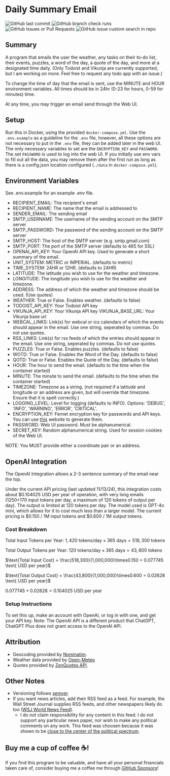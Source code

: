 # Daily Summary Email
![GitHub last commit](https://img.shields.io/github/last-commit/tdavis6/dailySummaryEmail)
![GitHub branch check runs](https://img.shields.io/github/check-runs/tdavis6/dailySummaryEmail/main)
![GitHub Issues or Pull Requests](https://img.shields.io/github/issues/tdavis6/dailySummaryEmail)
![GitHub issue custom search in repo](https://img.shields.io/github/issues-search/tdavis6/dailySummaryEmail?query=is%3Aopen%20label%3Abug&label=bugs)

## Summary
A program that emails the user the weather, any tasks on their to-do list, their events, puzzles, a word of the day, a
quote of the day, and more at a designated time daily.
(Only Todoist and Vikunja are currently supported, but I am working on more.
Feel free to request any todo app with an issue.)

To change the time of day that the email is sent, use the MINUTE and HOUR environment variables. 
All times should be in 24hr (0-23 for hours, 0-59 for minutes) time.

At any time, you may trigger an email send through the Web UI.

## Setup

Run this in Docker, using the provided `docker-compose.yml`. Use the `.env.example` as a guideline for the `.env` file,
however, all these options are not necessary to put in the `.env` file, they can be added later in the web UI. The only
necessary
variables to set are the `ENCRYPTION_KEY` and `PASSWORD`. The set `PASSWORD` is used to log into the web UI.
If you initially use env vars to fill out all the data, you may remove them after the first run as long as there is a
config.json
location configured (`./data` in `docker-compose.yml`).

## Environment Variables
See .env.example for an example .env file.

- RECIPIENT_EMAIL: The recipient's email
- RECIPIENT_NAME: The name that the email is addressed to
- SENDER_EMAIL: The sending email
- SMTP_USERNAME: The username of the sending account on the SMTP server
- SMTP_PASSWORD: The password of the sending account on the SMTP server
- SMTP_HOST: The host of the SMTP server (e.g. smtp.gmail.com)
- SMTP_PORT: The port of the SMTP server (defaults to 465 for SSL)
- OPENAI_API_KEY: Your OpenAI API key. Used to generate a short summary of the email.
- UNIT_SYSTEM: METRIC or IMPERIAL. (defaults to metric)
- TIME_SYSTEM: 24HR or 12HR. (defaults to 24HR)
- LATITUDE: The latitude you wish to use for the weather and timezone.
- LONGITUDE: The longitude you wish to use for the weather and timezone.
- ADDRESS: The address of which the weather and timezone should be used. (Use quotes)
- WEATHER: True or False. Enables weather. (defaults to false)
- TODOIST_API_KEY: Your Todoist API key
- VIKUNJA_API_KEY: Your Vikunja API key
  VIKUNJA_BASE_URL: Your Vikunja base url
- WEBCAL_LINKS: Link(s) for webcal or ics calendars of which the events should appear in the email. Use one string,
  seperated by commas. Do not use quotes.
- RSS_LINKS: Link(s) for rss feeds of which the entries should appear in the email. Use one string, seperated by commas.
  Do not use quotes.
- PUZZLES: True or False. Enables puzzles. (defaults to false)
- WOTD: True or False. Enables the Word of the Day. (defaults to false)
- QOTD: True or False. Enables the Quote of the Day. (defaults to false)
- HOUR: The hour to send the email. (defaults to the time when the container started)
- MINUTE: The minute to send the email. (defaults to the time when the container started)
- TIMEZONE: Timezone as a string. (not required if a latitude and longitude or an address are given, but will override
  that timezone. Ensure that it is spelt correctly.)
- LOGGING_LEVEL: Level for logging (defaults to INFO). Options: 'DEBUG', 'INFO', 'WARNING', 'ERROR', 'CRITICAL'.
- ENCRYPTION_KEY: Fernet encryption key for passwords and API keys. You can use [this](https://fernetkeygen.com/)
  website to generate them.
- PASSWORD: Web UI password. Must be alphanumerical.
- SECRET_KEY: Random alphanumerical string. Used for session cookies of the Web UI.

NOTE: You MUST provide either a coordinate pair or an address.

## OpenAI Integration
The OpenAI Integration allows a 2-3 sentence summary of the email near the top. 

Under the current API pricing (last updated 11/13/24), this integration costs about \$0.104025 USD per year of operation,
with very long emails (1250+170 input tokens per day, a maximum of 120 tokens of output per day). The output is limited at 120 
tokens per day. The model used is GPT-4o mini, which allows for it to cost much less than a larger model. The current pricing 
is $0.150 / 1M input tokens and \$0.600 / 1M output tokens.

### Cost Breakdown
$\text{Total Input Tokens per Year: } 1,420 \text{ tokens/day} \times 365 \text{ days} = 518,300 \text{ tokens}$

$\text{Total Output Tokens per Year: } 120 \text{ tokens/day} \times 365 \text{ days} = 43,800 \text{ tokens}$

$\text{Total Input Cost} = \frac{518,300}{1,000,000}\times0.150 = 0.077745 \text{ USD per year}$

$\text{Total Output Cost} = \frac{43,800}{1,000,000}\times0.600 = 0.02628 \text{ USD per year}$

$0.077745+0.02628=0.104025 \text{ USD per year}$

### Setup Instructions
To set this up, make an account with OpenAI, or log in with one, and get your API key. Note: The OpenAI API is a different
product that ChatGPT, ChatGPT Plus does not grant access to the OpenAI API.

## Attribution
- Geocoding provided by [Nominatim](https://nominatim.org/).
- Weather data provided by [Open-Meteo](https://open-meteo.com/)
- Quotes provided by [ZenQuotes API](https://zenquotes.io/).

## Other Notes
- Versioning follows [semver](https://semver.org).
- If you want news articles, add their RSS feed as a feed. For example, the Wall Street Journal supplies RSS feeds, and 
other newspapers likely do too ([WSJ World News Feed](https://feeds.content.dowjones.io/public/rss/RSSWorldNews)).
  - I do not claim responsibility for any content in this feed. I do not support any particular news paper, nor wish to make any
political comments on any work. This feed was choosen because it was shown to be [close to the center of the political spectrum](https://www.allsides.com/news-source/wall-street-journal-media-bias).

## Buy me a cup of coffee ☕️!
If you find this program to be valuable, and have all your personal financials taken care of, 
consider buying me a coffee me through [GitHub Sponsors](https://github.com/sponsors/tdavis6)!
